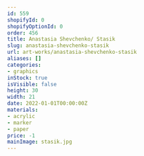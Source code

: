 ```yaml
---
id: 559
shopifyId: 0
shopifyOptionId: 0
order: 456
title: Anastasia Shevchenko/ Stasik
slug: anastasia-shevchenko-stasik
url: art-works/anastasia-shevchenko-stasik
aliases: []
categories:
- graphics
inStock: true
isVisible: false
height: 30
width: 21
date: 2022-01-01T00:00:00Z
materials:
- acrylic
- marker
- paper
price: -1
mainImage: stasik.jpg
---
```

